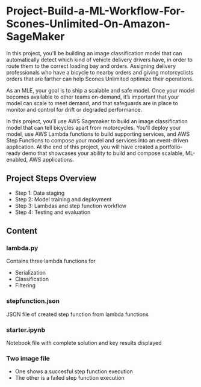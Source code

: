 # Project-Build-a-ML-Workflow-For-Scones-Unlimited-On-Amazon-SageMaker
In this project, you'll be building an image classification model that can automatically detect which kind of vehicle delivery drivers have, in order to route them to the correct loading bay and orders. Assigning delivery professionals who have a bicycle to nearby orders and giving motorcyclists orders that are farther can help Scones Unlimited optimize their operations.

As an MLE, your goal is to ship a scalable and safe model. Once your model becomes available to other teams on-demand, it’s important that your model can scale to meet demand, and that safeguards are in place to monitor and control for drift or degraded performance.

In this project, you’ll use AWS Sagemaker to build an image classification model that can tell bicycles apart from motorcycles. You'll deploy your model, use AWS Lambda functions to build supporting services, and AWS Step Functions to compose your model and services into an event-driven application. At the end of this project, you will have created a portfolio-ready demo that showcases your ability to build and compose scalable, ML-enabled, AWS applications.

## Project Steps Overview
* Step 1: Data staging
* Step 2: Model training and deployment
* Step 3: Lambdas and step function workflow
* Step 4: Testing and evaluation

## Content
### lambda.py
Contains three lambda functions for
* Serialization
* Classification
* Filtering

### stepfunction.json
JSON file of created step function from lambda functions

### starter.ipynb
Notebook file with complete solution and key results displayed

### Two image file
* One shows a succesful step function execution
* The other is a failed step function execution
